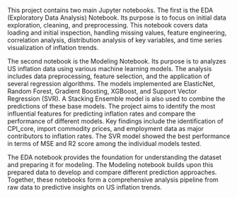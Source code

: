 This project contains two main Jupyter notebooks. The first is the EDA (Exploratory Data Analysis) Notebook. Its purpose is to focus on initial data exploration, cleaning, and preprocessing. This notebook covers data loading and initial inspection, handling missing values, feature engineering, correlation analysis, distribution analysis of key variables, and time series visualization of inflation trends.

The second notebook is the Modeling Notebook. Its purpose is to analyzes US inflation data using various machine learning models. The analysis includes data preprocessing, feature selection, and the application of several regression algorithms. The models implemented are ElasticNet, Random Forest, Gradient Boosting, XGBoost, and Support Vector Regression (SVR). A Stacking Ensemble model is also used to combine the predictions of these base models. The project aims to identify the most influential features for predicting inflation rates and compare the performance of different models. Key findings include the identification of CPI_core, import commodity prices, and employment data as major contributors to inflation rates. The SVR model showed the best performance in terms of MSE and R2 score among the individual models tested.

The EDA notebook provides the foundation for understanding the dataset and preparing it for modeling. The Modeling notebook builds upon this prepared data to develop and compare different prediction approaches. Together, these notebooks form a comprehensive analysis pipeline from raw data to predictive insights on US inflation trends.
